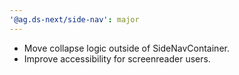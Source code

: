 ```yaml
---
'@ag.ds-next/side-nav': major
---
```


- Move collapse logic outside of SideNavContainer.
- Improve accessibility for screenreader users.
